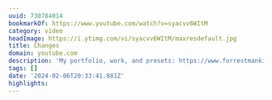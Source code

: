 ```yaml
---
uuid: 730784014
bookmarkOf: https://www.youtube.com/watch?v=syacvv6WItM
category: video
headImage: https://i.ytimg.com/vi/syacvv6WItM/maxresdefault.jpg
title: Changes
domain: youtube.com
description: 'My portfolio, work, and presets: https://www.forrestmankins.com'
tags: []
date: '2024-02-06T20:33:41.881Z'
highlights: 
---
```



